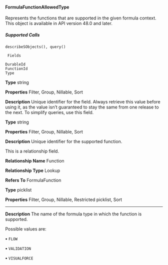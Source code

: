 #### FormulaFunctionAllowedType

Represents the functions that are supported in the given formula context. This object is available in API version 48.0 and later.

##### Supported Calls
```
describeSObjects(), query()

 Fields

```
```
DurableId
FunctionId
Type

```

**Type**
string

**Properties**
Filter, Group, Nillable, Sort

**Description**
Unique identifier for the field. Always retrieve this value before using it, as the value isn’t
guaranteed to stay the same from one release to the next. To simplify queries, use this field.

**Type**
string

**Properties**
Filter, Group, Nillable, Sort

**Description**
Unique identifier for the supported function.

This is a relationship field.

**Relationship Name**
Function

**Relationship Type**
Lookup

**Refers To**
FormulaFunction

**Type**
picklist

**Properties**
Filter, Group, Nillable, Restricted picklist, Sort


-----

**Description**
The name of the formula type in which the function is supported.

Possible values are:

**•** `FLOW`

**•** `VALIDATION`

**•** `VISUALFORCE`
